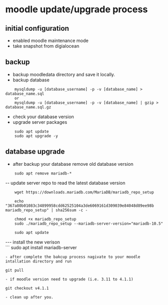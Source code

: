 # moodle update/upgrade process
## initial configuration
- enabled moodle maintenance mode 
- take snapshot from digialocean
## backup
- backup moodledata directory and save it locally.
- backup database 
```
    mysqldump -u [database_username] -p -v [database_name] >  database_name.sql
    or 
    mysqldump -u [database_username] -p -v [database_name] | gzip >  database_name.sql.gz
```
- check your database version 
- upgrade server packages 
```
    sudo apt update 
    sudo apt upgrade -y
```
## database upgrade
- after backup your database remove old database version
```
    sudo apt remove mariadb-*
```
-- update server repo to read the latest database version
```
    wget https://downloads.mariadb.com/MariaDB/mariadb_repo_setup
    
    echo "367a80b01083c34899958cdd62525104a3de6069161d309039e84048d89ee98b mariadb_repo_setup" | sha256sum -c -
    
    chmod +x mariadb_repo_setup
    sudo ./mariadb_repo_setup --mariadb-server-version="mariadb-10.5"
    
    sudo apt update
```
--- install the new verison    
    ```
    sudo apt install mariadb-server
```
- after complete the bakcup process nagivate to your moodle intallation directory and run
```
    git pull
```
- if moodle version need to upgrade (i.e. 3.11 to 4.1.1) 
```
    git checkout v4.1.1
```
- clean up after you. 

